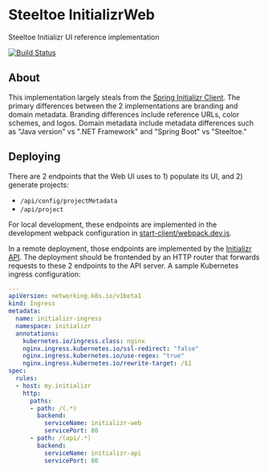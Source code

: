 # Steeltoe InitializrWeb

Steeltoe Initializr UI reference implementation

[![Build Status](https://dev.azure.com/SteeltoeOSS/Steeltoe/_apis/build/status/Initializr/SteeltoeOSS.InitializrWeb?branchName=staging)](https://dev.azure.com/SteeltoeOSS/Steeltoe/_build/latest?definitionId=32&branchName=staging)

## About

This implementation largely steals from the [Spring Initializr Client](https://github.com/spring-io/start.spring.io).
The primary differences between the 2 implementations are branding and domain metadata.
Branding differences include reference URLs, color schemes, and logos.
Domain metadata include metadata differences such as "Java version" vs ".NET Framework" and "Spring Boot" vs "Steeltoe."

## Deploying

There are 2 endpoints that the Web UI uses to 1) populate its UI, and 2) generate projects:
* `/api/config/projectMetadata`
* `/api/project`
 
For local development, these endpoints are implemented in the development webpack configuration in [start-client/webpack.dev.js](start-client/webpack.dev.js).

In a remote deployment, those endpoints are implemented by the [Initializr API](https://github.com/SteeltoeOSS/InitializrApi).
The deployment should be frontended by an HTTP router that forwards requests to these 2 endpoints to the API server.
A sample Kubernetes ingress configuration:
```yaml
---
apiVersion: networking.k8s.io/v1beta1
kind: Ingress
metadata:
  name: initializr-ingress
  namespace: initializr
  annotations:
    kubernetes.io/ingress.class: nginx
    nginx.ingress.kubernetes.io/ssl-redirect: "false"
    nginx.ingress.kubernetes.io/use-regex: "true"
    nginx.ingress.kubernetes.io/rewrite-target: /$1
spec:
  rules:
  - host: my.initializr
    http:
      paths:
      - path: /(.*)
        backend:
          serviceName: initializr-web
          servicePort: 80
      - path: /(api/.*)
        backend:
          serviceName: initializr-api
          servicePort: 80
```
